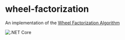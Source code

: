 # wheel-factorization

An implementation of the [Wheel Factorization Algorithm](https://en.wikipedia.org/wiki/Wheel_factorization)

![.NET Core](https://github.com/nityan/wheel-factorization/workflows/.NET%20Core/badge.svg)

